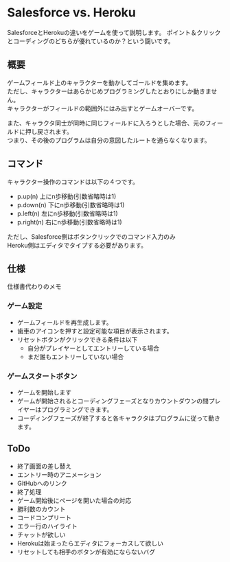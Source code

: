 # Salesforce vs. Heroku

SalesforceとHerokuの違いをゲームを使って説明します。
ポイント＆クリックとコーディングのどちらが優れているのか？という闘いです。

## 概要
ゲームフィールド上のキャラクターを動かしてゴールドを集めます。  
ただし、キャラクターはあらかじめプログラミングしたとおりにしか動きません。  
キャラクターがフィールドの範囲外にはみ出すとゲームオーバーです。  

また、キャラクタ同士が同時に同じフィールドに入ろうとした場合、元のフィールドに押し戻されます。  
つまり、その後のプログラムは自分の意図したルートを通らなくなります。

## コマンド
キャラクター操作のコマンドは以下の４つです。

- p.up(n) 上にn歩移動(引数省略時は1)
- p.down(n) 下にn歩移動(引数省略時は1)
- p.left(n) 左にn歩移動(引数省略時は1)
- p.right(n) 右にn歩移動(引数省略時は1)

ただし、Salesforce側はボタンクリックでのコマンド入力のみ  
Heroku側はエディタでタイプする必要があります。

## 仕様
仕様書代わりのメモ

### ゲーム設定
- ゲームフィールドを再生成します。
- 歯車のアイコンを押すと設定可能な項目が表示されます。
- リセットボタンがクリックできる条件は以下
  - 自分がプレイヤーとしてエントリーしている場合
  - まだ誰もエントリーしていない場合

### ゲームスタートボタン
- ゲームを開始します
- ゲームが開始されるとコーディングフェーズとなりカウントダウンの間プレイヤーはプログラミングできます。
- コーディングフェーズが終了すると各キャラクタはプログラムに従って動きます。


## ToDo
- 終了画面の差し替え
- エントリー時のアニメーション
- GitHubへのリンク
- 終了処理
- ゲーム開始後にページを開いた場合の対応
- 勝利数のカウント
- コードコンプリート
- エラー行のハイライト
- チャットが欲しい
- Herokuは始まったらエディタにフォーカスして欲しい
- リセットしても相手のボタンが有効にならないバグ

